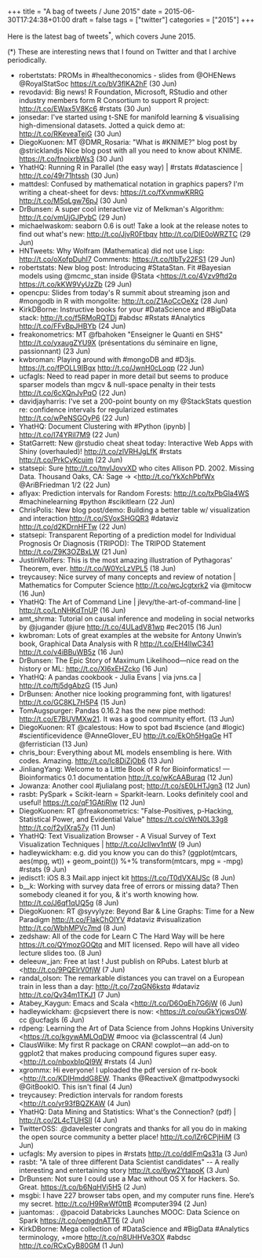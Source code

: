 +++
title = "A bag of tweets / June 2015"
date = 2015-06-30T17:24:38+01:00
draft = false
tags = ["twitter"]
categories = ["2015"]
+++

Here is the latest bag of tweets<sup>\*</sup>, which covers June 2015.

<!--more-->

(\*) These are interesting news that I found on Twitter and that I archive periodically.

- robertstats: PROMs in #healtheconomics - slides from @OHENews @RoyalStatSoc <https://t.co/bV3flKA2hF> (30 Jun)
- revodavid: Big news! R Foundation, Microsoft, RStudio and other industry members form R Consortium to support R project: <http://t.co/EWax5V8Kc6> #rstats (30 Jun)
- jonsedar: I've started using t-SNE for manifold learning & visualising high-dimensional datasets. Jotted a quick demo at: <http://t.co/RKeveaTejG> (30 Jun)
- DiegoKuonen: MT @DMR_Rosaria: "What is #KNIME?" blog post by @stricklandjs Nice blog post with all you need to know about KNIME. <https://t.co/fnoixrbWs3> (30 Jun)
- YhatHQ: Running R in Parallel (the easy way) | #rstats #datascience | <http://t.co/49r71htssh> (30 Jun)
- mattdesl: Confused by mathematical notation in graphics papers? I'm writing a cheat-sheet for devs: <https://t.co/fXvnmwKRRG> <http://t.co/M5qLgw76pJ> (30 Jun)
- DrBunsen: A super cool interactive viz of Melkman's Algorithm: <http://t.co/vmUjGJPybC> (29 Jun)
- michaelwaskom: seaborn 0.6 is out! Take a look at the release notes to find out what's new: <http://t.co/JjvR0Ftbqv> <http://t.co/DIE0oWRZTC> (29 Jun)
- HNTweets: Why Wolfram (Mathematica) did not use Lisp: <http://t.co/oXofpDuhI7> Comments: <https://t.co/tIbTy22FS1> (29 Jun)
- robertstats: New blog post: Introducing #StataStan. Fit #Bayesian models using @mcmc_stan inside @Stata <https://t.co/4Vzv9ftd2q <https://t.co/kKW9VyUzZb> (29 Jun)
- opencpu: Slides from today's R summit about streaming json and #mongodb in R with mongolite: <http://t.co/Z1AoCcOeXz> (28 Jun)
- KirkDBorne: Instructive books for your #DataScience and #BigData stack: <http://t.co/f5RMoRQTDj> #abdsc #Rstats #Analytics <http://t.co/FFvBpJHBYb> (24 Jun)
- freakonometrics: MT @fbahoken "Enseigner le Quanti en SHS" <http://t.co/yxaugZYU9X> (présentations du séminaire en ligne, passionnant) (23 Jun)
- kwbroman: Playing around with #mongoDB and #D3js. <https://t.co/fPOLL9IBgx> <http://t.co/JwnH0cLoqp> (22 Jun)
- ucfagls: Need to read paper in more detail but seems to produce sparser models than mgcv & null-space penalty in their tests <http://t.co/6cXQnJvPqO> (22 Jun)
- davidjayharris: I've set a 200-point bounty on my @StackStats question re: confidence intervals for regularized estimates <http://t.co/wPeNSGOyP6> (22 Jun)
- YhatHQ: Document Clustering with #Python (ipynb) | <http://t.co/I74YRiI7M9> (22 Jun)
- StatGarrett: New @rstudio cheat sheat today: Interactive Web Apps with Shiny (overhauled)! <http://t.co/zlVRHJgLfK> #rstats <http://t.co/PrkCyKcuim> (22 Jun)
- statsepi: Sure <http://t.co/tnylJovvXD> who cites Allison PD. 2002. Missing Data. Thousand Oaks, CA: Sage -> <http://t.co/YkXchPbfWx @AriBFriedman 1/2 (22 Jun)
- aflyax: Prediction intervals for Random Forests: <http://t.co/txPbGla4WS> #machinelearning #python #scikitlearn (22 Jun)
- ChrisPolis: New blog post/demo: Building a better table w/ visualization and interaction <http://t.co/SVoxSHGQR3> #dataviz <http://t.co/d2KDrnHFTw> (22 Jun)
- statsepi: Transparent Reporting of a prediction model for Individual Prognosis Or Diagnosis (TRIPOD): The TRIPOD Statement <http://t.co/Z9K3OZBxLW> (21 Jun)
- JustinWolfers: This is the most amazing illustration of Pythagoras' Theorem, ever. <http://t.co/W0YcLzVPL5> (18 Jun)
- treycausey: Nice survey of many concepts and review of notation | Mathematics for Computer Science <http://t.co/wcJcgtxrk2> via @mitocw (16 Jun)
- YhatHQ: The Art of Command Line | jlevy/the-art-of-command-line | <http://t.co/LnNHKdTnUP> (16 Jun)
- amt_shrma: Tutorial on causal inference and modeling in social networks by @jugander @jure <http://t.co/4ULadV81wp> #ec2015 (16 Jun)
- kwbroman: Lots of great examples at the website for Antony Unwin’s book, Graphical Data Analysis with R <http://t.co/EH4lIwC341> <http://t.co/v4iBBuWB5z> (16 Jun)
- DrBunsen: The Epic Story of Maximum Likelihood—nice read on the history or ML: <http://t.co/XI6xEHZcko> (16 Jun)
- YhatHQ: A pandas cookbook - Julia Evans | via jvns.ca | <http://t.co/ftj5dgAbzG> (15 Jun)
- DrBunsen: Another nice looking programming font, with ligatures! <http://t.co/GC8KL7H5P4> (15 Jun)
- TomAugspurger: Pandas 0.16.2 has the new pipe method: <http://t.co/E7BUVMXw21>. It was a good community effort. (13 Jun)
- DiegoKuonen: RT @calestous: How to spot bad #science (and #logic) #scientificevidence @AnneGlover_EU <http://t.co/EkOh5HgaGe> HT @ferristician (13 Jun)
- chris_bour: Everything about ML models ensembling is here. With codes. Amazing. <http://t.co/Ic8DiZjOb6> (13 Jun)
- JinliangYang: Welcome to a Little Book of R for Bioinformatics! — Bioinformatics 0.1 documentation <http://t.co/wKcAABuraq> (12 Jun)
- Jowanza: Another cool #julialang post; <http://t.co/sE0LHTJgn3> (12 Jun)
- rasbt: PySpark + Scikit-learn = Sparkit-learn. Looks definitely cool and useful! <https://t.co/qF1GAtiRIw> (12 Jun)
- DiegoKuonen: RT @freakonometrics: "False-Positives, p-Hacking, Statistical Power, and Evidential Value" <https://t.co/cWrN0L33g8> <http://t.co/f2yIXra57y> (11 Jun)
- YhatHQ: Text Visualization Browser - A Visual Survey of Text Visualization Techniques | <http://t.co/JcIlwv1ntW> (9 Jun)
- hadleywickham: e.g. did you know you can do this? (ggplot(mtcars, aes(mpg, wt)) + geom_point()) %+% transform(mtcars, mpg = -mpg) #rstats (9 Jun)
- jedisct1: iOS 8.3 Mail.app inject kit <https://t.co/T0dVXAIJSc> (8 Jun)
- b\_\_k: Working with survey data free of errors or missing data? Then somebody cleaned it for you, & it's worth knowing how. <http://t.co/J6qf1qUQ5g> (8 Jun)
- DiegoKuonen: RT @syvylyze: Beyond Bar & Line Graphs: Time for a New Paradigm <http://t.co/FlakChOlYV> #dataviz #visualization <http://t.co/WbhMPVc7md> (8 Jun)
- zedshaw: All of the code for Learn C The Hard Way will be here <https://t.co/QYmozGOQtq> and MIT licensed. Repo will have all video lecture slides too. (8 Jun)
- deleeuw_jan: Free at last ! Just publish on RPubs. Latest blurb at <http://t.co/9PQElrV0fjW (7 Jun)
- randal_olson: The remarkable distances you can travel on a European train in less than a day: <http://t.co/7zqGN6kstq> #dataviz <http://t.co/Qv34m1TKJ1> (7 Jun)
- Atabey_Kaygun: Emacs and Scala <http://t.co/D6OqEh7G6jW (6 Jun)
- hadleywickham: @cpsievert there is now: <https://t.co/ouGkYjcwsOW. cc @ucfagls (6 Jun)
- rdpeng: Learning the Art of Data Science from Johns Hopkins University <https://t.co/kgywAMLOqDW #mooc via @classcentral (4 Jun)
- ClausWilke: My first R package on CRAN! cowplot—an add-on to ggplot2 that makes producing compound figures super easy. <http://t.co/nboxbIpQI9W #rstats (4 Jun)
- xgrommx: Hi everyone! I uploaded the pdf version of rx-book <http://t.co/KDIHmddG8EW. Thanks @ReactiveX @mattpodwysocki @GitBookIO. This isn't final (4 Jun)
- treycausey: Prediction intervals for random forests <http://t.co/yr93fBQZKAW (4 Jun)
- YhatHQ: Data Mining and Statistics: What's the Connection? (pdf) | <http://t.co/2L4cTUHSII> (4 Jun)
- TwitterOSS: .@davelester congrats and thanks for all you do in making the open source community a better place! <http://t.co/lZr6CPjHiM> (3 Jun)
- ucfagls: My aversion to pipes in #rstats <http://t.co/ddIFmQs31a> (3 Jun)
- rasbt: "A tale of three different Data Scientist candidates" -- A really interesting and entertaining story <http://t.co/6yw2YtapoK> (3 Jun)
- DrBunsen: Not sure I could use a Mac without OS X for Hackers. So. Great. <https://t.co/b6NqHVj5H5> (2 Jun)
- msgbi: I have 227 browser tabs open, and my computer runs fine. Here’s my secret. <http://t.co/H9RwWf0ttB> #computer394 (2 Jun)
- juantomas: . @pacoid Databricks Launches MOOC: Data Science on Spark <https://t.co/oengdnATT6> (2 Jun)
- KirkDBorne: Mega collection of #DataScience and #BigData #Analytics terminology, +more <http://t.co/n8UHHVe3OX> #abdsc <http://t.co/RCxCyB80GM> (1 Jun)
